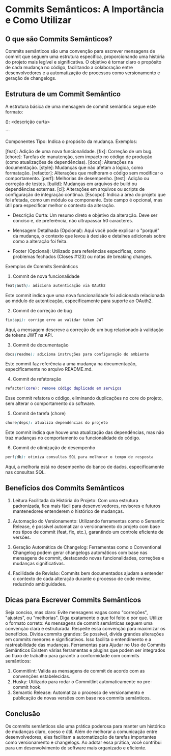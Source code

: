 # Commits Semânticos: A Importância e Como Utilizar

## O que são Commits Semânticos?

Commits semânticos são uma convenção para escrever mensagens de commit que seguem uma estrutura específica, proporcionando uma história do projeto mais legível e significativa. O objetivo é tornar claro o propósito de cada mudança no código, facilitando a colaboração entre desenvolvedores e a automatização de processos como versionamento e geração de changelogs.

## Estrutura de um Commit Semântico

A estrutura básica de uma mensagem de commit semântico segue este formato:

<tipo>(<escopo opcional>): <descrição curta>

<mensagem detalhada opcional> <footer opcional>```

Componentes
Tipo: Indica o propósito da mudança. Exemplos:

[feat]: Adição de uma nova funcionalidade.
[fix]: Correção de um bug.
[chore]: Tarefas de manutenção, sem impacto no código de produção (como atualizações de dependências).
[docs]: Alterações na documentação.
[style]: Mudanças que não afetam a lógica, como formatação.
[refactor]: Alterações que melhoram o código sem modificar o comportamento.
[perf]: Melhorias de desempenho.
[test]: Adição ou correção de testes.
[build]: Mudanças em arquivos de build ou dependências externas.
[ci]: Alterações em arquivos ou scripts de configuração de integração contínua.
[Escopo]: Indica a área do projeto que foi afetada, como um módulo ou componente. Este campo é opcional, mas útil para especificar melhor o contexto da alteração.

* Descrição Curta: Um resumo direto e objetivo da alteração. Deve ser conciso e, de preferência, não ultrapassar 50 caracteres.

* Mensagem Detalhada (Opcional): Aqui você pode explicar o "porquê" da mudança, o contexto que levou à decisão e detalhes adicionais sobre como a alteração foi feita.

* Footer (Opcional): Utilizado para referências específicas, como problemas fechados (Closes #123) ou notas de breaking changes.

Exemplos de Commits Semânticos
1. Commit de nova funcionalidade
```scss
feat(auth): adiciona autenticação via OAuth2
```
Este commit indica que uma nova funcionalidade foi adicionada relacionada ao módulo de autenticação, especificamente para suporte ao OAuth2.

2. Commit de correção de bug
```scss
fix(api): corrige erro ao validar token JWT
```
Aqui, a mensagem descreve a correção de um bug relacionado à validação de tokens JWT na API.

3. Commit de documentação
```scss
docs(readme): adiciona instruções para configuração do ambiente
```
Este commit faz referência a uma mudança na documentação, especificamente no arquivo README.md.

4. Commit de refatoração
```lua
refactor(core): remove código duplicado em serviços
```
Esse commit refatora o código, eliminando duplicações no core do projeto, sem alterar o comportamento do software.

5. Commit de tarefa (chore)
```scss
chore(deps): atualiza dependências do projeto
```
Este commit indica que houve uma atualização das dependências, mas não traz mudanças no comportamento ou funcionalidade do código.

6. Commit de otimização de desempenho
```scss
perf(db): otimiza consultas SQL para melhorar o tempo de resposta
```
Aqui, a melhoria está no desempenho do banco de dados, especificamente nas consultas SQL.

## Benefícios dos Commits Semânticos
1. Leitura Facilitada da História do Projeto: Com uma estrutura padronizada, fica mais fácil para desenvolvedores, revisores e futuros mantenedores entenderem o histórico de mudanças.

2. Automação do Versionamento: Utilizando ferramentas como o Semantic Release, é possível automatizar o versionamento do projeto com base nos tipos de commit (feat, fix, etc.), garantindo um controle eficiente de versões.

3. Geração Automática de Changelog: Ferramentas como o Conventional Changelog podem gerar changelogs automáticos com base nas mensagens de commit, destacando novas funcionalidades, correções e mudanças significativas.

4. Facilidade de Revisão: Commits bem documentados ajudam a entender o contexto de cada alteração durante o processo de code review, reduzindo ambiguidades.

## Dicas para Escrever Commits Semânticos
Seja conciso, mas claro: Evite mensagens vagas como "correções", "ajustes", ou "melhorias". Diga exatamente o que foi feito e por que.
Utilize o formato correto: As mensagens de commit semânticas seguem uma convenção clara e estruturada. Respeite essa convenção para maximizar os benefícios.
Divida commits grandes: Se possível, divida grandes alterações em commits menores e significativos. Isso facilita o entendimento e a rastreabilidade das mudanças.
Ferramentas para Ajudar no Uso de Commits Semânticos
Existem várias ferramentas e plugins que podem ser integrados ao fluxo de trabalho para garantir a conformidade com commits semânticos:

1. Commitlint: Valida as mensagens de commit de acordo com as convenções estabelecidas.
2. Husky: Utilizado para rodar o Commitlint automaticamente no pre-commit hook.
3. Semantic Release: Automatiza o processo de versionamento e publicação de novas versões com base nos commits semânticos.
## Conclusão
Os commits semânticos são uma prática poderosa para manter um histórico de mudanças claro, coeso e útil. Além de melhorar a comunicação entre desenvolvedores, eles facilitam a automatização de tarefas importantes como versionamento e changelogs. Ao adotar essa prática, você contribui para um desenvolvimento de software mais organizado e eficiente.